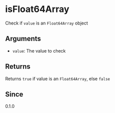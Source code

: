 # isFloat64Array

Check if `value` is an `Float64Array` object

## Arguments

- `value`: The value to check

## Returns

Returns `true` if value is an `Float64Array`, else `false`

## Since

0.1.0
